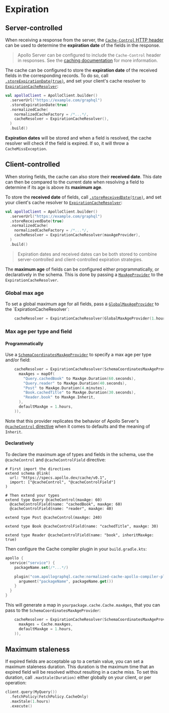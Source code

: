 # Expiration

## Server-controlled

When receiving a response from the server, the [`Cache-Control` HTTP header](https://developer.mozilla.org/en-US/docs/Web/HTTP/Headers/Cache-Control) can be used to determine the **expiration date** of the fields in the response.

> Apollo Server can be configured to include the `Cache-Control` header in responses. See the [caching documentation](https://www.apollographql.com/docs/apollo-server/performance/caching/) for more information.

The cache can be configured to store the **expiration date** of the received fields in the corresponding records. To do so, call [`.storeExpirationDate(true)`](https://apollographql.github.io/apollo-kotlin-normalized-cache-incubating/kdoc/normalized-cache-incubating/com.apollographql.cache.normalized/store-expiration-date.html?query=fun%20%3CT%3E%20MutableExecutionOptions%3CT%3E.storeExpirationDate(storeExpirationDate:%20Boolean):%20T), and set your client's cache resolver to [`ExpirationCacheResolver`](https://apollographql.github.io/apollo-kotlin-normalized-cache-incubating/kdoc/normalized-cache-incubating/com.apollographql.cache.normalized.api/-expiration-cache-resolver/index.html):

```kotlin
val apolloClient = ApolloClient.builder()
  .serverUrl("https://example.com/graphql")
  .storeExpirationDate(true)
  .normalizedCache(
    normalizedCacheFactory = /*...*/,
    cacheResolver = ExpirationCacheResolver(),
  )
  .build()
```

**Expiration dates** will be stored and when a field is resolved, the cache resolver will check if the field is expired. If so, it will throw a `CacheMissException`.

## Client-controlled

When storing fields, the cache can also store their **received date**. This date can then be compared to the current date when resolving a field to determine if its age is above its **maximum age**.

To store the **received date** of fields, call [`.storeReceivedDate(true)`](https://apollographql.github.io/apollo-kotlin-normalized-cache-incubating/kdoc/normalized-cache-incubating/com.apollographql.cache.normalized/store-receive-date.html?query=fun%20%3CT%3E%20MutableExecutionOptions%3CT%3E.storeReceiveDate(storeReceiveDate:%20Boolean):%20T), and set your client's cache resolver to [`ExpirationCacheResolver`](https://apollographql.github.io/apollo-kotlin-normalized-cache-incubating/kdoc/normalized-cache-incubating/com.apollographql.cache.normalized.api/-expiration-cache-resolver/index.html):

```kotlin
val apolloClient = ApolloClient.builder()
  .serverUrl("https://example.com/graphql")
  .storeReceivedDate(true)
  .normalizedCache(
    normalizedCacheFactory = /*...*/,
    cacheResolver = ExpirationCacheResolver(maxAgeProvider),
  )
  .build()
```

> Expiration dates and received dates can be both stored to combine server-controlled and client-controlled expiration strategies.

The **maximum age** of fields can be configured either programmatically, or declaratively in the schema. This is done by passing a [`MaxAgeProvider`](https://apollographql.github.io/apollo-kotlin-normalized-cache-incubating/kdoc/normalized-cache-incubating/com.apollographql.cache.normalized.api/-max-age-provider/index.html?query=interface%20MaxAgeProvider) to the `ExpirationCacheResolver`. 

### Global max age

To set a global maximum age for all fields, pass a [`GlobalMaxAgeProvider`](https://apollographql.github.io/apollo-kotlin-normalized-cache-incubating/kdoc/normalized-cache-incubating/com.apollographql.cache.normalized.api/-global-max-age-provider/index.html?query=class%20GlobalMaxAgeProvider(maxAge:%20Duration)%20:%20MaxAgeProvider) to the `ExpirationCacheResolver`:

```kotlin
    cacheResolver = ExpirationCacheResolver(GlobalMaxAgeProvider(1.hours)),
```

### Max age per type and field

#### Programmatically

Use a [`SchemaCoordinatesMaxAgeProvider`](https://apollographql.github.io/apollo-kotlin-normalized-cache-incubating/kdoc/normalized-cache-incubating/com.apollographql.cache.normalized.api/-schema-coordinates-max-age-provider/index.html?query=class%20SchemaCoordinatesMaxAgeProvider(maxAges:%20Map%3CString,%20MaxAge%3E,%20defaultMaxAge:%20Duration)%20:%20MaxAgeProvider) to specify a max age per type and/or field:

```kotlin
    cacheResolver = ExpirationCacheResolver(SchemaCoordinatesMaxAgeProvider(
      maxAges = mapOf(
        "Query.cachedBook" to MaxAge.Duration(60.seconds),
        "Query.reader" to MaxAge.Duration(40.seconds),
        "Post" to MaxAge.Duration(4.minutes),
        "Book.cachedTitle" to MaxAge.Duration(30.seconds),
        "Reader.book" to MaxAge.Inherit,
      ),
      defaultMaxAge = 1.hours,
    )),
```
Note that this provider replicates the behavior of Apollo Server's [`@cacheControl` directive](https://www.apollographql.com/docs/apollo-server/performance/caching/#default-maxage) when it comes to defaults and the meaning of `Inherit`.

#### Declaratively

To declare the maximum age of types and fields in the schema, use the `@cacheControl` and `@cacheControlField` directive:

```
# First import the directives
extend schema @link(
  url: "https://specs.apollo.dev/cache/v0.1",
  import: ["@cacheControl", "@cacheControlField"]
)

# Then extend your types
extend type Query @cacheControl(maxAge: 60)
  @cacheControlField(name: "cachedBook", maxAge: 60)
  @cacheControlField(name: "reader", maxAge: 40)

extend type Post @cacheControl(maxAge: 240)

extend type Book @cacheControlField(name: "cachedTitle", maxAge: 30)

extend type Reader @cacheControlField(name: "book", inheritMaxAge: true)
```

Then configure the Cache compiler plugin in your `build.gradle.kts`:

```kotlin
apollo {
  service("service") {
    packageName.set(/*...*/)

    plugin("com.apollographql.cache:normalized-cache-apollo-compiler-plugin:%latest_version%") {
      argument("packageName", packageName.get())
    }
  }
}
```

This will generate a map in `yourpackage.cache.Cache.maxAges`, that you can pass to the `SchemaCoordinatesMaxAgeProvider`:

```kotlin
    cacheResolver = ExpirationCacheResolver(SchemaCoordinatesMaxAgeProvider(
      maxAges = Cache.maxAges,
      defaultMaxAge = 1.hours,
    )),
```

## Maximum staleness

If expired fields are acceptable up to a certain value, you can set a maximum staleness duration. This duration is the maximum time that an expired field will be resolved without resulting in a cache miss. To set this duration, call `.maxStale(Duration)` either globally on your client, or per operation:

```kotlin
client.query(MyQuery())
  .fetchPolicy(FetchPolicy.CacheOnly)
  .maxStale(1.hours)
  .execute()
```
